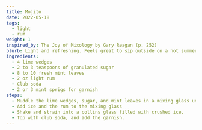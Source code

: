```yaml
---
title: Mojito
date: 2022-05-18
tags:
  - light
  - rum
weight: 1
inspired_by: The Joy of Mixology by Gary Reagan (p. 252)
blurb: Light and refreshing. Feels great to sip outside on a hot summer day.
ingredients:
  - 4 lime wedges
  - 2 to 3 teaspoons of granulated sugar
  - 8 to 10 fresh mint leaves
  - 2 oz light rum
  - Club soda
  - 2 or 3 mint sprigs for garnish
steps:
  - Muddle the lime wedges, sugar, and mint leaves in a mixing glass until the sugar is completely dissolved, all the juice is extracted from the limes, and the mint is thoroughly integrated into the juice.
  - Add ice and the rum to the mixing glass
  - Shake and strain into a collins glass filled with crushed ice.
  - Top with club soda, and add the garnish.
---
```

